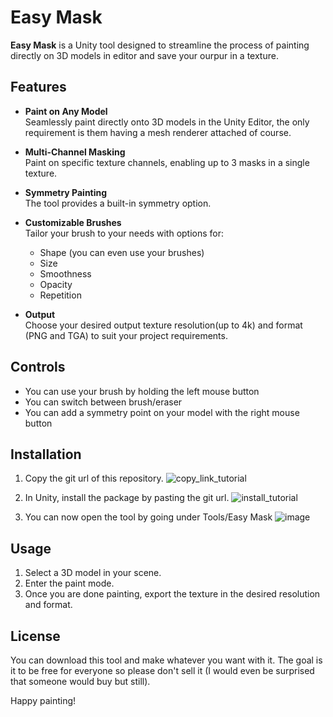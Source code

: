 # Easy Mask

**Easy Mask** is a Unity tool designed to streamline the process of painting directly on 3D models in editor and save your ourpur in a texture.

## Features

- **Paint on Any Model**  
  Seamlessly paint directly onto 3D models in the Unity Editor, the only requirement is them having a mesh renderer attached of course.

- **Multi-Channel Masking**  
  Paint on specific texture channels, enabling up to 3 masks in a single texture.

- **Symmetry Painting**  
  The tool provides a built-in symmetry option.

- **Customizable Brushes**  
  Tailor your brush to your needs with options for:  
  - Shape (you can even use your brushes)
  - Size  
  - Smoothness  
  - Opacity  
  - Repetition

- **Output**  
  Choose your desired output texture resolution(up to 4k) and format (PNG and TGA) to suit your project requirements.

## Controls
- You can use your brush by holding the left mouse button
- You can switch between brush/eraser
- You can add a symmetry point on your model with the right mouse button


## Installation
1. Copy the git url of this repository.
![copy_link_tutorial](https://github.com/user-attachments/assets/55d4ea42-640f-4992-b701-319abebdd7b5)

2. In Unity, install the package by pasting the git url.
![install_tutorial](https://github.com/user-attachments/assets/918cd466-6a7f-40eb-a182-d30b0b93f102)

3. You can now open the tool by going under Tools/Easy Mask
![image](https://github.com/user-attachments/assets/3528191a-8f8e-416d-87df-0167b3c5e9ed)

## Usage
1. Select a 3D model in your scene.
2. Enter the paint mode.
3. Once you are done painting, export the texture in the desired resolution and format.

## License
You can download this tool and make whatever you want with it. The goal is it to be free for everyone so please don't sell it (I would even be surprised that someone would buy but still).

Happy painting! 

